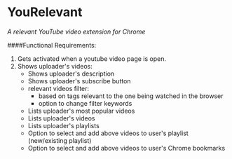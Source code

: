 YouRelevant
===========
*A relevant YouTube video extension for Chrome*

####Functional Requirements:
1. Gets activated when a youtube video page is open.
2. Shows uploader's videos:
    - Shows uploader's description
    - Shows uploader's subscribe button
    - relevant videos filter:
        -  based on tags relevant to the one being watched in the browser
        -  option to change filter keywords
    - Lists uploader's most popular videos
    - Lists uploader's videos
    - Lists uploader's playlists
    - Option to select and add above videos to user's playlist (new/existing playlist)
    - Option to select and add above videos to user's Chrome bookmarks
